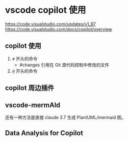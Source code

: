 # vscode copilot 使用

https://code.visualstudio.com/updates/v1_97
https://code.visualstudio.com/docs/copilot/overview

## copilot 使用

1. `#` 开头的命令
   - #changes
     引用在 Git 源代码控制中修改的文件
2. `@` 开头的命令

## copilot 周边插件

## vscode-mermAId

还有一种方法是直接 claude 3.7 生成 PlantUML/mermaid 图。

## Data Analysis for Copilot
